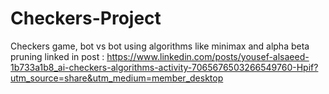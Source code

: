# Checkers-Project
Checkers game, bot vs bot using algorithms like minimax and alpha beta pruning
linked in post : https://www.linkedin.com/posts/yousef-alsaeed-1b733a1b8_ai-checkers-algorithms-activity-7065676503266549760-Hpif?utm_source=share&utm_medium=member_desktop
